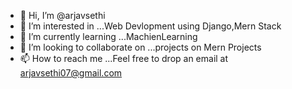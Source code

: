 - 👋 Hi, I’m @arjavsethi
- 👀 I’m interested in ...Web Devlopment using Django,Mern Stack
- 🌱 I’m currently learning ...MachienLearning
- 💞️ I’m looking to collaborate on ...projects on  Mern Projects
- 📫 How to reach me ...Feel free to drop an email at arjavsethi07@gmail.com

<!---
arjavsethi/arjavsethi is a ✨ special ✨ repository because its `README.md` (this file) appears on your GitHub profile.
You can click the Preview link to take a look at your changes.
--->
